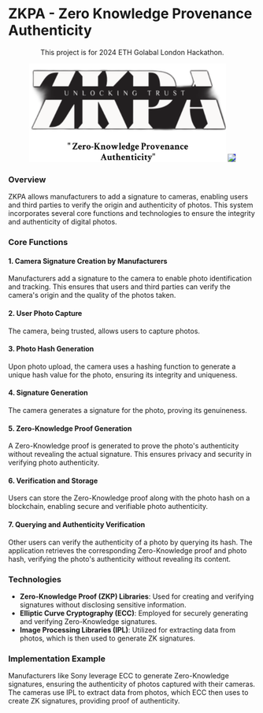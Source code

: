 # ZKPA - Zero Knowledge Provenance Authenticity

<div align="center">

This project is for 2024 ETH Golabal London Hackathon.

<img src="./src/assets/banner.png" style="width:400px; height:200px;"/>

<img src="https://storage.googleapis.com/ethglobal-api-production/events%2Fgyosr%2Flogo%2F1699999130188_ethlondon-blue.svg" style="width:400px;background:#3240CB" />

</div>

### Overview

ZKPA allows manufacturers to add a signature to cameras, enabling users and third parties to verify the origin and authenticity of photos. This system incorporates several core functions and technologies to ensure the integrity and authenticity of digital photos.

### Core Functions

#### 1. Camera Signature Creation by Manufacturers

Manufacturers add a signature to the camera to enable photo identification and tracking. This ensures that users and third parties can verify the camera's origin and the quality of the photos taken.

#### 2. User Photo Capture

The camera, being trusted, allows users to capture photos.

#### 3. Photo Hash Generation

Upon photo upload, the camera uses a hashing function to generate a unique hash value for the photo, ensuring its integrity and uniqueness.

#### 4. Signature Generation

The camera generates a signature for the photo, proving its genuineness.

#### 5. Zero-Knowledge Proof Generation

A Zero-Knowledge proof is generated to prove the photo's authenticity without revealing the actual signature. This ensures privacy and security in verifying photo authenticity.

#### 6. Verification and Storage

Users can store the Zero-Knowledge proof along with the photo hash on a blockchain, enabling secure and verifiable photo authenticity.

#### 7. Querying and Authenticity Verification

Other users can verify the authenticity of a photo by querying its hash. The application retrieves the corresponding Zero-Knowledge proof and photo hash, verifying the photo's authenticity without revealing its content.

### Technologies

- **Zero-Knowledge Proof (ZKP) Libraries**: Used for creating and verifying signatures without disclosing sensitive information.
- **Elliptic Curve Cryptography (ECC)**: Employed for securely generating and verifying Zero-Knowledge signatures.
- **Image Processing Libraries (IPL)**: Utilized for extracting data from photos, which is then used to generate ZK signatures.

### Implementation Example

Manufacturers like Sony leverage ECC to generate Zero-Knowledge signatures, ensuring the authenticity of photos captured with their cameras. The cameras use IPL to extract data from photos, which ECC then uses to create ZK signatures, providing proof of authenticity.
